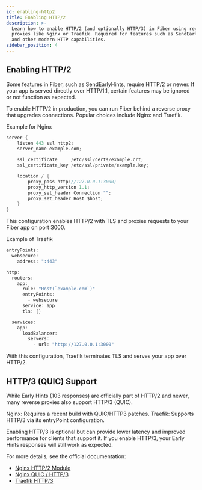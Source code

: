 ```yaml
---
id: enabling-http2
title: Enabling HTTP/2
description: >-
  Learn how to enable HTTP/2 (and optionally HTTP/3) in Fiber using reverse
  proxies like Nginx or Traefik. Required for features such as SendEarlyHints
  and other modern HTTP capabilities.
sidebar_position: 4
---
```


## Enabling HTTP/2
Some features in Fiber, such as SendEarlyHints, require HTTP/2 or newer.
If your app is served directly over HTTP/1.1, certain features may be ignored or not function as expected.

To enable HTTP/2 in production, you can run Fiber behind a reverse proxy that upgrades connections.
Popular choices include Nginx and Traefik.

Example for Nginx
```go title="Example"
server {
    listen 443 ssl http2;
    server_name example.com;

    ssl_certificate     /etc/ssl/certs/example.crt;
    ssl_certificate_key /etc/ssl/private/example.key;

    location / {
        proxy_pass http://127.0.0.1:3000;
        proxy_http_version 1.1;
        proxy_set_header Connection "";
        proxy_set_header Host $host;
    }
}
```
This configuration enables HTTP/2 with TLS and proxies requests to your Fiber app on port 3000.

Example of Traefik
```go title="Example"
entryPoints:
  websecure:
    address: ":443"

http:
  routers:
    app:
      rule: "Host(`example.com`)"
      entryPoints:
        - websecure
      service: app
      tls: {}

  services:
    app:
      loadBalancer:
        servers:
          - url: "http://127.0.0.1:3000"
```
With this configuration, Traefik terminates TLS and serves your app over HTTP/2.

## HTTP/3 (QUIC) Support
While Early Hints (103 responses) are officially part of HTTP/2 and newer, many reverse proxies also support HTTP/3 (QUIC).

Nginx: Requires a recent build with QUIC/HTTP3 patches.
Traefik: Supports HTTP/3 via its entryPoint configuration.

Enabling HTTP/3 is optional but can provide lower latency and improved performance for clients that support it. If you enable HTTP/3, your Early Hints responses will still work as expected.

For more details, see the official documentation:

- [Nginx HTTP/2 Module](https://nginx.org/en/docs/http/ngx_http_v2_module.html)  
- [Nginx QUIC / HTTP/3](https://nginx.org/en/docs/quic.html)  
- [Traefik HTTP/3](https://doc.traefik.io/traefik/reference/install-configuration/entrypoints/#http3)
